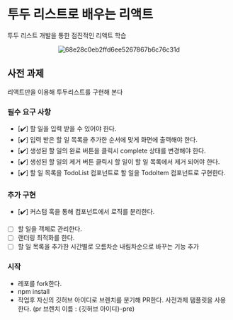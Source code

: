 # 투두 리스트로 배우는 리액트

투두 리스트 개발을 통한 점진적인 리액트 학습

<div align="center">
  
![68e28c0eb2ffd6ee5267867b6c76c31d](https://github.com/co-coding-review/React-Todo/assets/125727432/423fe836-5554-49f6-bab5-0825cd1d0d62)

</div>

## 사전 과제

리액트만을 이용해 투두리스트를 구현해 본다

### 필수 요구 사항

- [✔️] 할 일을 입력 받을 수 있어야 한다.
- [✔️] 입력 받은 할 일 목록을 추가한 순서에 맞게 화면에 출력해야 한다.
- [✔️] 생성된 할 일의 완료 버튼을 클릭시 complete 상태를 변경해야 한다.
- [✔️] 생성된 할 일의 제거 버튼 클릭시 할 일이 할 일 목록에서 제거 되어야 한다.
- [✔️] 할 일 목록을 TodoList 컴포넌트로 할 일을 TodoItem 컴포넌트로 구현한다.

### 추가 구현

- [✔️] 커스텀 훅을 통해 컴포넌트에서 로직를 분리한다.
- [ ] 할 일을 객체로 관리한다.
- [ ] 랜더링 최적화를 한다.
- [ ] 할 일 목록을 추가한 시간별로 오름차순 내림차순으로 바꾸는 기능 추가

### 시작

- 레포를 fork한다.
- npm install
- 작업후 자신의 깃허브 아이디로 브렌치를 분기해 PR한다. 사전과제 탬플릿을 사용한다. (pr 브렌치 이름 : {깃허브 아이디}-pre)
